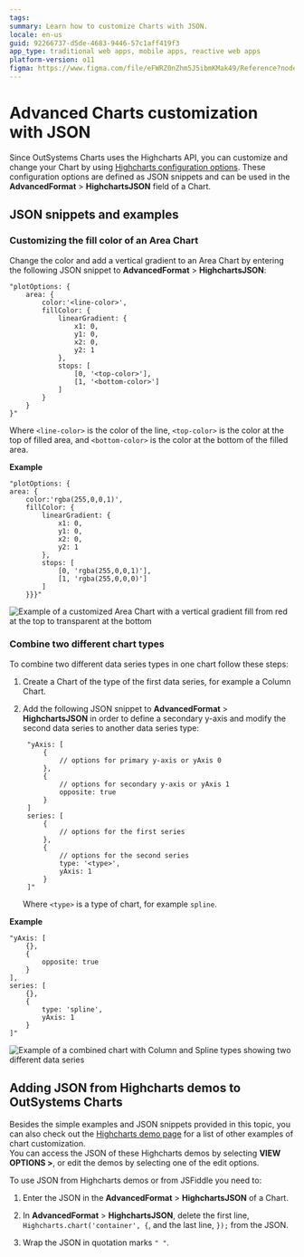 ```yaml
---
tags:
summary: Learn how to customize Charts with JSON.
locale: en-us
guid: 92266737-d5de-4683-9446-57c1aff419f3
app_type: traditional web apps, mobile apps, reactive web apps
platform-version: o11
figma: https://www.figma.com/file/eFWRZ0nZhm5J5ibmKMak49/Reference?node-id=609:504
---
```

# Advanced Charts customization with JSON

Since OutSystems Charts uses the Highcharts API, you can customize and change your Chart by using [Highcharts configuration options](https://api.highcharts.com/highcharts/). These configuration options are defined as JSON snippets and can be used in the **AdvancedFormat** \> **HighchartsJSON** field of a Chart.

## JSON snippets and examples

### Customizing the fill color of an Area Chart

Change the color and add a vertical gradient to an Area Chart by entering the following JSON snippet to **AdvancedFormat** \> **HighchartsJSON**:

    "plotOptions: {
        area: {
            color:'<line-color>',
            fillColor: {
                linearGradient: {
                    x1: 0,
                    y1: 0,
                    x2: 0,
                    y2: 1
                },
                stops: [
                    [0, '<top-color>'],
                    [1, '<bottom-color>']
                ]
            }
        }
    }"

Where `<line-color>` is the color of the line, `<top-color>` is the color at the top of filled area, and `<bottom-color>` is the color at the bottom of the filled area.

**Example**

    "plotOptions: {
    area: {
        color:'rgba(255,0,0,1)',
        fillColor: {
            linearGradient: {
                x1: 0,
                y1: 0,
                x2: 0,
                y2: 1
            },
            stops: [
                [0, 'rgba(255,0,0,1)'],
                [1, 'rgba(255,0,0,0)']
            ]
        }}}"

![Example of a customized Area Chart with a vertical gradient fill from red at the top to transparent at the bottom](images/adv-area-01.png "Customized Area Chart with Gradient Fill")

### Combine two different chart types

To combine two different data series types in one chart follow these steps:

1. Create a Chart of the type of the first data series, for example a Column Chart.

1. Add the following JSON snippet to **AdvancedFormat** \> **HighchartsJSON** in order to define a secondary y-axis and modify the second data series to another data series type:

        "yAxis: [    
            { 
                // options for primary y-axis or yAxis 0
            },
            { 
                // options for secondary y-axis or yAxis 1
                opposite: true
            }
        ]
        series: [
            {
                // options for the first series
            },
            {
                // options for the second series
                type: '<type>',
                yAxis: 1
            }            
        ]"    

    Where `<type>` is a type of chart, for example `spline`.

**Example**

    "yAxis: [ 
        {},
        { 
            opposite: true
        }
    ],
    series: [
        {},
        {
            type: 'spline',
            yAxis: 1
        }
    ]"

![Example of a combined chart with Column and Spline types showing two different data series](images/adv-comb-01.png "Combined Column and Spline Chart")


## Adding JSON from Highcharts demos to OutSystems Charts

Besides the simple examples and JSON snippets provided in this topic, you can also check out the [Highcharts demo page](https://www.highcharts.com/demo) for a list of other examples of chart customization.  
You can access the JSON of these Highcharts demos by selecting **VIEW OPTIONS \>**, or edit the demos by selecting one of the edit options.

To use JSON from Highcharts demos or from JSFiddle you need to:

1. Enter the JSON in the **AdvancedFormat** \> **HighchartsJSON** of a Chart.

1. In **AdvancedFormat** \> **HighchartsJSON**, delete the first line, `Highcharts.chart('container', {`, and the last line, `});` from the JSON.

1. Wrap the JSON in quotation marks `" "`.
